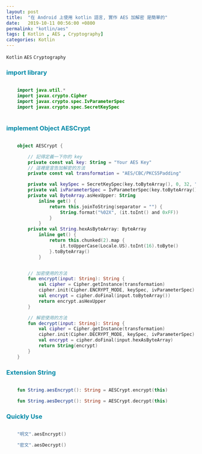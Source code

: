 ```yaml
---
layout: post
title:  "在 Android 上使用 kotlin 語言, 實作 AES 加解密 是簡單的"
date:   2019-10-11 00:56:00 +0800
permalink: "kotlin/aes"
tags: [ Kotlin , AES , Cryptography] 
categories: Kotlin
---
```


`Kotlin` `AES` `Cryptography`


### <span style="color:#0089A7">import library</span>
 

```kotlin

    import java.util.*
    import javax.crypto.Cipher
    import javax.crypto.spec.IvParameterSpec
    import javax.crypto.spec.SecretKeySpec
    
```

### <span style="color:#0089A7">implement Object AESCrypt</span>


```kotlin

    object AESCrypt {

        // 記得定義一下你的 key
        private const val key: String = "Your AES Key"
        // 這裡是宣告加解密的方法
        private const val transformation = "AES/CBC/PKCS5Padding"

        private val keySpec = SecretKeySpec(key.toByteArray(), 0, 32, "AES")
        private val ivParameterSpec = IvParameterSpec(key.toByteArray(), 0, 16)
        private val ByteArray.asHexUpper: String
            inline get() {
                return this.joinToString(separator = "") {
                    String.format("%02X", (it.toInt() and 0xFF))
                }
            }
        private val String.hexAsByteArray: ByteArray
            inline get() {
                return this.chunked(2).map {
                    it.toUpperCase(Locale.US).toInt(16).toByte()
                }.toByteArray()
            }


        // 加密使用的方法
        fun encrypt(input: String): String {
            val cipher = Cipher.getInstance(transformation)
            cipher.init(Cipher.ENCRYPT_MODE, keySpec, ivParameterSpec)
            val encrypt = cipher.doFinal(input.toByteArray())
            return encrypt.asHexUpper
        }

        // 解密使用的方法
        fun decrypt(input: String): String {
            val cipher = Cipher.getInstance(transformation)
            cipher.init(Cipher.DECRYPT_MODE, keySpec, ivParameterSpec)
            val encrypt = cipher.doFinal(input.hexAsByteArray)
            return String(encrypt)
        }
    }

```

### <span style="color:#0089A7">Extension String</span>

```kotlin

    fun String.aesEncrypt(): String = AESCrypt.encrypt(this)

    fun String.aesDecrypt(): String = AESCrypt.decrypt(this)

```

### <span style="color:#0089A7">Quickly Use</span>

```kotlin

    "明文".aesEncrypt()

    "密文".aesDecrypt()

```